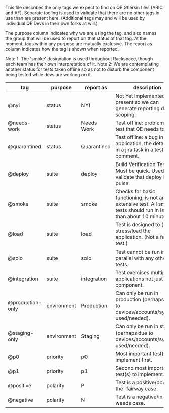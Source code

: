 This file describes the only tags we expect to find on QE Gherkin files (ARIC and AF).
Separate tooling is used to validate that there are no other tags in use than are present here.
(Additional tags may and will be used by individual QE Devs in their own forks at will.)

The purpose column indicates why we are using the tag, and also names the group that will be used to report on that status of that tag.
At the moment, tags within any purpose are mutually exclusive.
The report as column indicates how the tag is shown when reported.

Note 1: The 'smoke' designation is used throughout Rackspace, though each team has their own interpretation of it.
Note 2: We are contemplating another status for tests taken offline so as not to disturb the component being tested while devs are working on it.

tag              | purpose     | report as   | description
---              | ---         | ---         | ---
@nyi             | status      | NYI         | Not Yet Implemented - present so we can generate reporting data on scoping.
@needs-work      | status      | Needs Work  | Test offline: problem with test that QE needs to fix.
@quarantined     | status      | Quarantined | Test offline: a bug in the application, the details are in a jira task in a test comment.
@deploy          | suite       | deploy      | Build Verification Test - Must be quick. Used to validate that deploy has a pulse.
@smoke           | suite       | smoke       | Checks for basic functioning; is not an extensive test. All smoke tests should run in less than about 10 minutes.
@load            | suite       | load        | Test is designed to (help) stress/load the application. (Not a fast test.)
@solo            | suite       | solo        | Test cannot be run in parallel with any other tests.
@integration     | suite       | integration | Test exercises multiple applications not just one component.
@production-only | environment | Production  | Can only be run in production (perhaps due to devices/accounts/systems used/needed).
@staging-only    | environment | Staging     | Can only be run in staging (perhaps due to devices/accounts/systems used/needed).
@p0              | priority    | p0          | Most important test(s) to implement first.
@p1              | priority    | p1          | Second most important test(s) to implement.
@positive        | polarity    | P           | Test is a positive/down-the-fairway case.
@negative        | polarity    | N           | Test is a negative/in-the-weeds case.
